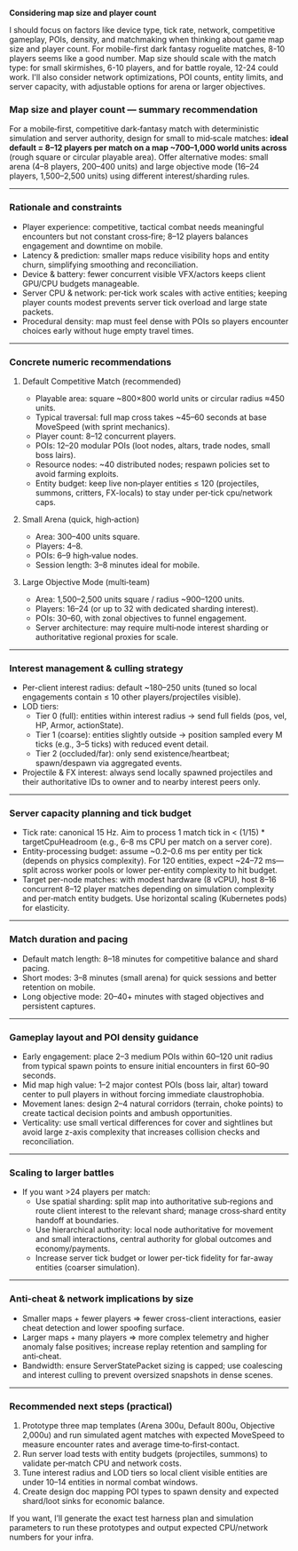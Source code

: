 **Considering map size and player count**

I should focus on factors like device type, tick rate, network, competitive gameplay, POIs, density, and matchmaking when thinking about game map size and player count. For mobile-first dark fantasy roguelite matches, 8-10 players seems like a good number. Map size should scale with the match type: for small skirmishes, 6-10 players, and for battle royale, 12-24 could work. I'll also consider network optimizations, POI counts, entity limits, and server capacity, with adjustable options for arena or larger objectives.
### Map size and player count — summary recommendation
For a mobile‑first, competitive dark‑fantasy match with deterministic simulation and server authority, design for small to mid‑scale matches: **ideal default = 8–12 players per match on a map ~700–1,000 world units across** (rough square or circular playable area). Offer alternative modes: small arena (4–8 players, 200–400 units) and large objective mode (16–24 players, 1,500–2,500 units) using different interest/sharding rules.

---

### Rationale and constraints
- Player experience: competitive, tactical combat needs meaningful encounters but not constant cross‑fire; 8–12 players balances engagement and downtime on mobile.  
- Latency & prediction: smaller maps reduce visibility hops and entity churn, simplifying smoothing and reconciliation.  
- Device & battery: fewer concurrent visible VFX/actors keeps client GPU/CPU budgets manageable.  
- Server CPU & network: per‑tick work scales with active entities; keeping player counts modest prevents server tick overload and large state packets.  
- Procedural density: map must feel dense with POIs so players encounter choices early without huge empty travel times.

---

### Concrete numeric recommendations

1. Default Competitive Match (recommended)
   - Playable area: square ~800×800 world units or circular radius ≈450 units.  
   - Typical traversal: full map cross takes ~45–60 seconds at base MoveSpeed (with sprint mechanics).  
   - Player count: 8–12 concurrent players.  
   - POIs: 12–20 modular POIs (loot nodes, altars, trade nodes, small boss lairs).  
   - Resource nodes: ~40 distributed nodes; respawn policies set to avoid farming exploits.  
   - Entity budget: keep live non‑player entities ≤ 120 (projectiles, summons, critters, FX-locals) to stay under per‑tick cpu/network caps.

2. Small Arena (quick, high‑action)
   - Area: 300–400 units square.  
   - Players: 4–8.  
   - POIs: 6–9 high‑value nodes.  
   - Session length: 3–8 minutes ideal for mobile.

3. Large Objective Mode (multi‑team)
   - Area: 1,500–2,500 units square / radius ~900–1200 units.  
   - Players: 16–24 (or up to 32 with dedicated sharding interest).  
   - POIs: 30–60, with zonal objectives to funnel engagement.  
   - Server architecture: may require multi‑node interest sharding or authoritative regional proxies for scale.

---

### Interest management & culling strategy
- Per-client interest radius: default ~180–250 units (tuned so local engagements contain ≤ 10 other players/projectiles visible).  
- LOD tiers:
  - Tier 0 (full): entities within interest radius → send full fields (pos, vel, HP, Armor, actionState).  
  - Tier 1 (coarse): entities slightly outside → position sampled every M ticks (e.g., 3–5 ticks) with reduced event detail.  
  - Tier 2 (occluded/far): only send existence/heartbeat; spawn/despawn via aggregated events.  
- Projectile & FX interest: always send locally spawned projectiles and their authoritative IDs to owner and to nearby interest peers only.

---

### Server capacity planning and tick budget
- Tick rate: canonical 15 Hz. Aim to process 1 match tick in < (1/15) * targetCpuHeadroom (e.g., 6–8 ms CPU per match on a server core).  
- Entity-processing budget: assume ~0.2–0.6 ms per entity per tick (depends on physics complexity). For 120 entities, expect ~24–72 ms—split across worker pools or lower per-entity complexity to hit budget.  
- Target per-node matches: with modest hardware (8 vCPU), host 8–16 concurrent 8–12 player matches depending on simulation complexity and per‑match entity budgets. Use horizontal scaling (Kubernetes pods) for elasticity.

---

### Match duration and pacing
- Default match length: 8–18 minutes for competitive balance and shard pacing.  
- Short modes: 3–8 minutes (small arena) for quick sessions and better retention on mobile.  
- Long objective mode: 20–40+ minutes with staged objectives and persistent captures.

---

### Gameplay layout and POI density guidance
- Early engagement: place 2–3 medium POIs within 60–120 unit radius from typical spawn points to ensure initial encounters in first 60–90 seconds.  
- Mid map high value: 1–2 major contest POIs (boss lair, altar) toward center to pull players in without forcing immediate claustrophobia.  
- Movement lanes: design 2–4 natural corridors (terrain, choke points) to create tactical decision points and ambush opportunities.  
- Verticality: use small vertical differences for cover and sightlines but avoid large z-axis complexity that increases collision checks and reconciliation.

---

### Scaling to larger battles
- If you want >24 players per match:
  - Use spatial sharding: split map into authoritative sub‑regions and route client interest to the relevant shard; manage cross‑shard entity handoff at boundaries.  
  - Use hierarchical authority: local node authoritative for movement and small interactions, central authority for global outcomes and economy/payments.  
  - Increase server tick budget or lower per-tick fidelity for far-away entities (coarser simulation).

---

### Anti‑cheat & network implications by size
- Smaller maps + fewer players => fewer cross-client interactions, easier cheat detection and lower spoofing surface.  
- Larger maps + many players => more complex telemetry and higher anomaly false positives; increase replay retention and sampling for anti‑cheat.  
- Bandwidth: ensure ServerStatePacket sizing is capped; use coalescing and interest culling to prevent oversized snapshots in dense scenes.

---

### Recommended next steps (practical)
1. Prototype three map templates (Arena 300u, Default 800u, Objective 2,000u) and run simulated agent matches with expected MoveSpeed to measure encounter rates and average time‑to‑first‑contact.  
2. Run server load tests with entity budgets (projectiles, summons) to validate per‑match CPU and network costs.  
3. Tune interest radius and LOD tiers so local client visible entities are under 10–14 entities in normal combat windows.  
4. Create design doc mapping POI types to spawn density and expected shard/loot sinks for economic balance.

If you want, I’ll generate the exact test harness plan and simulation parameters to run these prototypes and output expected CPU/network numbers for your infra.
